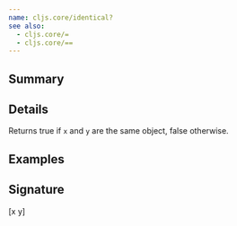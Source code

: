 ```yaml
---
name: cljs.core/identical?
see also:
  - cljs.core/=
  - cljs.core/==
---
```


## Summary

## Details

Returns true if `x` and `y` are the same object, false otherwise.

## Examples

## Signature
[x y]
